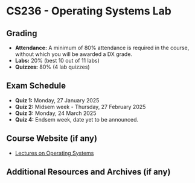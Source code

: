# CS236 - Operating Systems Lab

## Grading

- **Attendance:** A minimum of 80% attendance is required in the course, without which you will be awarded a DX grade.
- **Labs:** 20% (best 10 out of 11 labs)
- **Quizzes:** 80% (4 lab quizzes)

## Exam Schedule

- **Quiz 1:** Monday, 27 January 2025
- **Quiz 2:** Midsem week - Thursday, 27 February 2025
- **Quiz 3:** Monday, 24 March 2025
- **Quiz 4:** Endsem week, date yet to be announced.

## Course Website (if any)

- [Lectures on Operating Systems](https://www.cse.iitb.ac.in/~mythili/os/)

## Additional Resources and Archives (if any)
